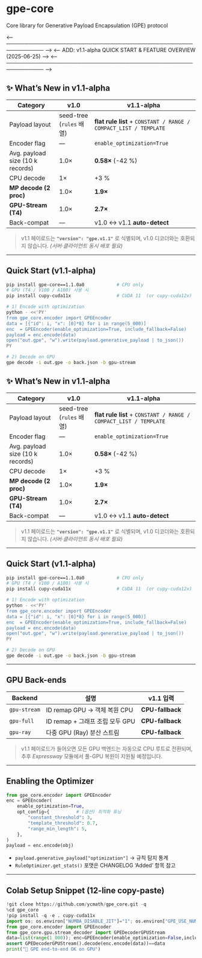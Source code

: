 # gpe-core
Core library for Generative Payload Encapsulation (GPE) protocol


<-- ──────────────────────────────────────────────────────────── -->
<-- ADD: v1.1-alpha QUICK START & FEATURE OVERVIEW (2025-06-25) -->
<-- ──────────────────────────────────────────────────────────── -->

## ✨ What’s New in v1.1-alpha

| Category | v1.0 | **v1.1-alpha** |
|----------|------|----------------|
| Payload layout | seed-tree (`rules` 배열) | **flat rule list** + `CONSTANT / RANGE / COMPACT_LIST / TEMPLATE` |
| Encoder flag | — | `enable_optimization=True` |
| Avg. payload size (10 k records) | 1.0× | **0.58×** (-42 %) |
| CPU decode | 1× | +3 % |
| **MP decode (2 proc)** | 1.0× | **1.9×** |
| **GPU-Stream (T4)** | 1.0× | **2.7×** |
| Back-compat | — | v1.0 ↔ v1.1 **auto-detect** |

> v1.1 페이로드는 **`"version": "gpe.v1.1"`** 로 식별되며,
> v1.0 디코더와는 호환되지 않습니다. _(서버·클라이언트 동시 배포 필요)_

---

## Quick Start (v1.1-alpha)

```bash
pip install gpe-core==1.1.0a0            # CPU only
# GPU (T4 / V100 / A100) 사용 시
pip install cupy-cuda11x                 # CUDA 11  (or cupy-cuda12x)

# 1) Encode with optimization
python - <<'PY'
from gpe_core.encoder import GPEEncoder
data = [{"id": i, "x": [0]*8} for i in range(5_000)]
enc  = GPEEncoder(enable_optimization=True, include_fallback=False)
payload = enc.encode(data)
open("out.gpe", "w").write(payload.generative_payload | to_json())
PY

# 2) Decode on GPU
gpe decode -i out.gpe -o back.json -b gpu-stream
```


## ✨ What’s New in v1.1-alpha

| Category | v1.0 | **v1.1-alpha** |
|----------|------|----------------|
| Payload layout | seed-tree (`rules` 배열) | **flat rule list** + `CONSTANT / RANGE / COMPACT_LIST / TEMPLATE` |
| Encoder flag | — | `enable_optimization=True` |
| Avg. payload size (10 k records) | 1.0× | **0.58×** (-42 %) |
| CPU decode | 1× | +3 % |
| **MP decode (2 proc)** | 1.0× | **1.9×** |
| **GPU-Stream (T4)** | 1.0× | **2.7×** |
| Back-compat | — | v1.0 ↔ v1.1 **auto-detect** |

> v1.1 페이로드는 **`"version": "gpe.v1.1"`** 로 식별되며,
> v1.0 디코더와는 호환되지 않습니다. _(서버·클라이언트 동시 배포 필요)_

---

## Quick Start (v1.1-alpha)

```bash
pip install gpe-core==1.1.0a0            # CPU only
# GPU (T4 / V100 / A100) 사용 시
pip install cupy-cuda11x                 # CUDA 11  (or cupy-cuda12x)

# 1) Encode with optimization
python - <<'PY'
from gpe_core.encoder import GPEEncoder
data = [{"id": i, "x": [0]*8} for i in range(5_000)]
enc  = GPEEncoder(enable_optimization=True, include_fallback=False)
payload = enc.encode(data)
open("out.gpe", "w").write(payload.generative_payload | to_json())
PY

# 2) Decode on GPU
gpe decode -i out.gpe -o back.json -b gpu-stream
```

---

## GPU Back-ends

| Backend      | 설명                       | v1.1 입력          |
| ------------ | ------------------------ | ---------------- |
| `gpu-stream` | ID remap GPU → 객체 복원 CPU | **CPU-fallback** |
| `gpu-full`   | ID remap + 그래프 조립 모두 GPU | **CPU-fallback** |
| `gpu-ray`    | 다중 GPU (Ray) 분산 스트림      | **CPU-fallback** |

> v1.1 페이로드가 들어오면 모든 GPU 백엔드는 자동으로 CPU 루트로
> 전환되며, 추후 *Expressway* 모듈에서 풀-GPU 복원이 지원될 예정입니다.

---

## Enabling the Optimizer

```python
from gpe_core.encoder import GPEEncoder
enc = GPEEncoder(
    enable_optimization=True,
    opt_config={          # (옵션) 최적화 튜닝
        "constant_threshold": 3,
        "template_threshold": 0.7,
        "range_min_length": 5,
    },
)
payload = enc.encode(obj)
```

* `payload.generative_payload["optimization"]` → 규칙 탐지 통계
* `RuleOptimizer.get_stats()` 포맷은 CHANGELOG ‘Added’ 항목 참고

---

## Colab Setup Snippet (12-line copy-paste)

```python
!git clone https://github.com/ycmath/gpe_core.git -q
%cd gpe_core
!pip install -q -e . cupy-cuda11x
import os; os.environ["NUMBA_DISABLE_JIT"]="1"; os.environ["GPE_USE_NUMBA"]="false"
from gpe_core.encoder import GPEEncoder
from gpe_core.gpu.stream_decoder import GPEDecoderGPUStream
data=list(range(1_000)); enc=GPEEncoder(enable_optimization=False,include_fallback=False)
assert GPEDecoderGPUStream().decode(enc.encode(data))==data
print("🚀 GPE end-to-end OK on GPU")
```

